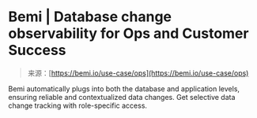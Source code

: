 <!--yml
category: 未分类
date: 2024-05-27 14:40:45
-->

# Bemi | Database change observability for Ops and Customer Success

> 来源：[https://bemi.io/use-case/ops](https://bemi.io/use-case/ops)

Bemi automatically plugs into both the database and application levels, ensuring reliable and contextualized data changes. Get selective data change tracking with role-specific access.